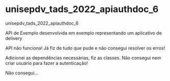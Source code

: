 # unisepdv_tads_2022_apiauthdoc_6
unisepdv_tads_2022_apiauthdoc_6

APi de Exemplo desenvolvida em exemplo representando um aplicativo de delivery

API não funciona! 
Já fiz de tudo que pude e não consegui resolver os erros!

Adicionei as dependências necessárias, fiz as classes.
Não consegui nem criar usuário para fazer a autenticação!

Não consegui...